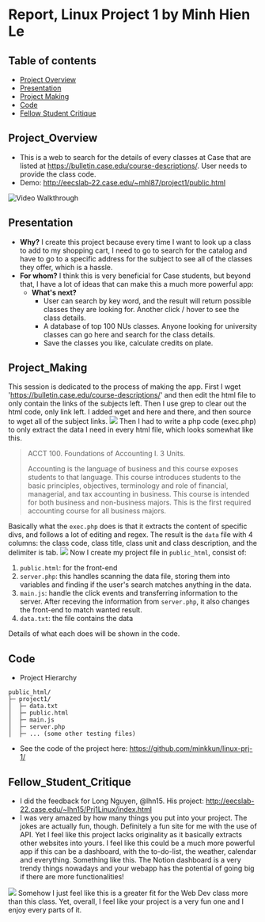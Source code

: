 # Report, Linux Project 1 by Minh Hien Le
## Table of contents
- [Project Overview](#Project_Overview) 
- [Presentation](#Presentation)
- [Project Making](#Project_Making)
- [Code](#Code)
- [Fellow Student Critique](#Fellow_Student_Critique)


## Project_Overview
- This is a web to search for the details of every classes at Case that are listed at https://bulletin.case.edu/course-descriptions/. User needs to provide the class code.
- Demo: http://eecslab-22.case.edu/~mhl87/project1/public.html
<img src='https://i.imgur.com/WSwQEHo.gif' title='Video Walkthrough' width='' alt='Video Walkthrough' />

## Presentation
- **Why?** I create this project because every time I want to look up a class to add to my shopping cart, I need to go to search for the catalog and have to go to a specific address for the subject to see all of the classes they offer, which is a hassle.  
- **For whom?** I think this is very beneficial for Case students, but beyond that, I have a lot of ideas that can make this a much more powerful app:
	- **What's next?** 
		- User can search by key word, and the result will return possible classes they are looking for. Another click / hover to see the class details.
		- A database of top 100 NUs classes. Anyone looking for university classes can go here and search for the class details.
		- Save the classes you like, calculate credits on plate.

## Project_Making
This session is dedicated to the process of making the app.
First I wget 'https://bulletin.case.edu/course-descriptions/' and then edit the html file to only contain the links of the subjects left.
Then I use grep to clear out the html code, only link left. I added wget and here and there, and then source to wget all of the subject links.
<img src='https://i.imgur.com/QVkUUiJ.png'/>
Then I had to write a php code (exec.php) to only extract the data I need in every html file, which looks somewhat like this.

> ACCT 100. Foundations of Accounting I. 3 Units.
> 
> Accounting is the language of business and this course exposes
> students to that language. This course introduces students to the
> basic principles, objectives, terminology and role of financial,
> managerial, and tax accounting in business. This course is intended
> for both business and non-business majors. This is the first required
> accounting course for all business majors.

Basically what the `exec.php` does is that it extracts the content of specific divs, and follows a lot of editing and regex. The result is the `data` file with 4 columns: the class code, class title, class unit and class description, and the delimiter is tab.
<img src='https://i.imgur.com/6bzT2I7.png'>
Now I create my project file in `public_html`, consist of:
1. `public.html`: for the front-end
2. `server.php`: this handles scanning the data file, storing them into variables and finding if the user's search matches anything in the data.
3. `main.js`: handle the click events and transferring information to the server. After receving the information from `server.php`, it also changes the front-end to match wanted result.
4. `data.txt`: the file contains the data

Details of what each does will be shown in the code.

## Code
- Project Hierarchy
```
public_html/
├─ project1/
│  ├─ data.txt
│  ├─ public.html
│  ├─ main.js
│  ├─ server.php
│  ├─ ... (some other testing files)
```
- See the code of the project here: https://github.com/minkkun/linux-prj-1/

## Fellow_Student_Critique
- I did the feedback for Long Nguyen, @lhn15. His project: http://eecslab-22.case.edu/~lhn15/Prj1Linux/index.html
- I was very amazed by how many things you put into your project. The jokes are actually fun, though. Definitely a fun site for me with the use of API. Yet I feel like this project lacks originality as it basically extracts other websites into yours. I feel like this could be a much more powerful app if this can be a dashboard, with the to-do-list, the weather, calendar and everything. Something like this. The Notion dashboard is a very trendy things nowadays and your webapp has the potential of going big if there are more functionalities!
<img src='https://images.squarespace-cdn.com/content/v1/5a049a70be42d60e92dd8246/1618860571523-DJ13PONV3WXB1GBUD2AZ/aesthetic-notion-dashboards-14.png?format=1500w'>
 Somehow I just feel like this is a greater fit for the Web Dev class more than this class. Yet, overall, I feel like your project is a very fun one and I enjoy every parts of it.
